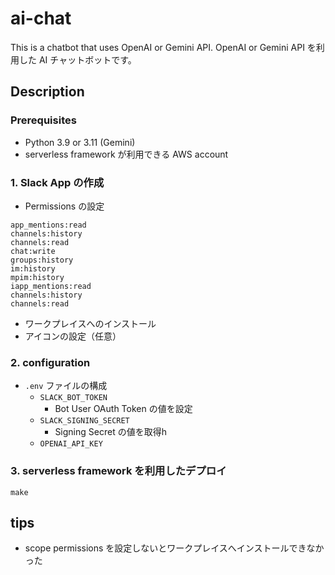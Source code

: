 # ai-chat

This is a chatbot that uses OpenAI or Gemini API.
OpenAI or Gemini API を利用した AI チャットボットです。

## Description

### Prerequisites
- Python 3.9 or 3.11 (Gemini)
- serverless framework が利用できる AWS account

### 1. Slack App の作成
- Permissions の設定
```
app_mentions:read
channels:history
channels:read
chat:write
groups:history
im:history
mpim:history
iapp_mentions:read
channels:history
channels:read
```
- ワークプレイスへのインストール
- アイコンの設定（任意）

### 2. configuration
- `.env` ファイルの構成
  - `SLACK_BOT_TOKEN`
    - Bot User OAuth Token の値を設定
  - `SLACK_SIGNING_SECRET`
    - Signing Secret の値を取得h
  - `OPENAI_API_KEY`

### 3. serverless framework を利用したデプロイ
```
make
```

## tips
- scope permissions を設定しないとワークプレイスへインストールできなかった

